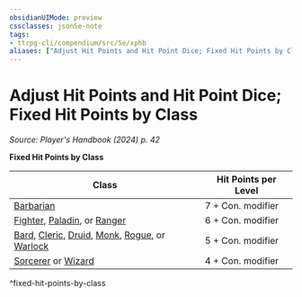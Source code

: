 ```yaml
---
obsidianUIMode: preview
cssclasses: json5e-note
tags:
- ttrpg-cli/compendium/src/5e/xphb
aliases: ["Adjust Hit Points and Hit Point Dice; Fixed Hit Points by Class"]
---
```

# Adjust Hit Points and Hit Point Dice; Fixed Hit Points by Class
*Source: Player's Handbook (2024) p. 42* 

**Fixed Hit Points by Class**

| Class | Hit Points per Level |
|-------|----------------------|
| [Barbarian](Mechanics/classes/barbarian-xphb.md) | 7 + Con. modifier |
| [Fighter](Mechanics/classes/fighter-xphb.md), [Paladin](Mechanics/classes/paladin-xphb.md), or [Ranger](Mechanics/classes/ranger-xphb.md) | 6 + Con. modifier |
| [Bard](Mechanics/classes/bard-xphb.md), [Cleric](Mechanics/classes/cleric-xphb.md), [Druid](Mechanics/classes/druid-xphb.md), [Monk](Mechanics/classes/monk-xphb.md), [Rogue](Mechanics/classes/rogue-xphb.md), or [Warlock](Mechanics/classes/warlock-xphb.md) | 5 + Con. modifier |
| [Sorcerer](Mechanics/classes/sorcerer-xphb.md) or [Wizard](Mechanics/classes/wizard-xphb.md) | 4 + Con. modifier |
^fixed-hit-points-by-class
